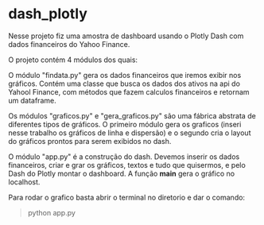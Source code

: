 # dash_plotly
Nesse projeto fiz uma amostra de dashboard usando o Plotly Dash com dados financeiros do Yahoo Finance.

O projeto contém 4 módulos dos quais:

O módulo "findata.py" gera os dados financeiros que iremos exibir nos gráficos. Contém uma classe que busca os dados dos ativos na api do Yahool Finance, com métodos que fazem calculos financeiros e retornam um dataframe.

Os módulos "graficos.py" e "gera_graficos.py" são uma fábrica abstrata de diferentes tipos de gráficos. O primeiro módulo gera os graficos (inseri nesse trabalho os gráficos de linha e dispersão) e o segundo cria o layout do gráficos prontos para serem exibidos no dash. 

O módulo "app.py" é a construção do dash. Devemos inserir os dados financeiros, criar e grar os gráficos, textos e tudo que quisermos, e pelo Dash do Plotly montar o dashboard. A função __main__ gera o gráfico no localhost. 

Para rodar o grafico basta abrir o terminal no diretorio e dar o comando: 
>python app.py


